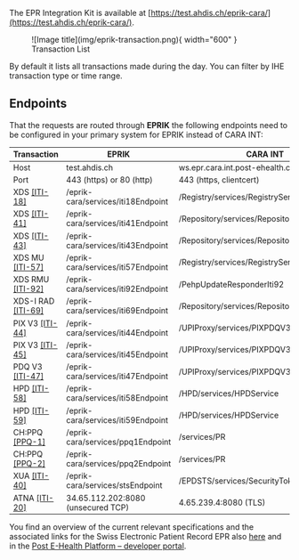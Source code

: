 The EPR Integration Kit is available at [https://test.ahdis.ch/eprik-cara/](https://test.ahdis.ch/eprik-cara/).

<figure markdown>
  ![Image title](img/eprik-transaction.png){ width="600" }
  <figcaption>Transaction List</figcaption>
</figure>
By default it lists all transactions made during the day. You can filter by IHE transaction type or time range.

## Endpoints

That the requests are routed through **EPRIK** the following endpoints need to be configured in your primary system
for EPRIK instead of CARA INT:


Transaction  | EPRIK          | CARA INT
------------ | -------------  | ------------
Host         | test.ahdis.ch  | ws.epr.cara.int.post-ehealth.ch
Port         | 443 (https) or 80 (http)    | 443 (https, clientcert)
XDS [[ITI-18]](https://profiles.ihe.net/ITI/TF/Volume2/ITI-18.html)   |  /eprik-cara/services/iti18Endpoint         | /Registry/services/RegistryService
XDS [[ITI-41]](https://profiles.ihe.net/ITI/TF/Volume2/ITI-41.html)   | /eprik-cara/services/iti41Endpoint         | /Repository/services/RepositoryService
XDS [[ITI-43]](https://profiles.ihe.net/ITI/TF/Volume2/ITI-43.html)   | /eprik-cara/services/iti43Endpoint         | /Repository/services/RepositoryService
XDS MU [[ITI-57]](https://profiles.ihe.net/ITI/TF/Volume2/ITI-57.html)   | /eprik-cara/services/iti57Endpoint         | /Registry/services/RegistryService
XDS RMU [[ITI-92]](https://profiles.ihe.net/ITI/TF/Volume2/ITI-92.html)   | /eprik-cara/services/iti92Endpoint         | /PehpUpdateResponderIti92
XDS-I RAD [[ITI-69]](https://www.ihe.net/uploadedFiles/Documents/Radiology/IHE_RAD_TF_Vol2.pdf)   | /eprik-cara/services/iti69Endpoint         | /Repository/services/RepositoryService
PIX V3 [[ITI-44]](https://profiles.ihe.net/ITI/TF/Volume2/ITI-44.html)   | /eprik-cara/services/iti44Endpoint         | /UPIProxy/services/PIXPDQV3ManagerService
PIX V3 [[ITI-45]](https://profiles.ihe.net/ITI/TF/Volume2/ITI-45.html)   | /eprik-cara/services/iti45Endpoint         | /UPIProxy/services/PIXPDQV3ManagerService
PDQ V3 [[ITI-47]](https://profiles.ihe.net/ITI/TF/Volume2/ITI-47.html)   | /eprik-cara/services/iti47Endpoint         | /UPIProxy/services/PIXPDQV3ManagerService
HPD [[ITI-58]](https://profiles.ihe.net/ITI/TF/Volume2/ITI-58.html)   | /eprik-cara/services/iti58Endpoint         |  /HPD/services/HPDService
HPD [[ITI-59]](https://profiles.ihe.net/ITI/TF/Volume2/ITI-598.html)   | /eprik-cara/services/iti59Endpoint         | /HPD/services/HPDService
CH:PPQ [[PPQ-1]](https://www.bag.admin.ch/dam/bag/de/dokumente/nat-gesundheitsstrategien/strategie-ehealth/gesetzgebung-elektronisches-patientendossier/gesetze/ergaenzung_2.1_anhang_5_epdv_edi_ausgabe_4.pdf.download.pdf/EPDV-EDI_Anhang_5_E2.1_DE_Ausgabe_4.pdf)   | /eprik-cara/services/ppq1Endpoint         |  /services/PR
CH:PPQ [[PPQ-2]](https://www.bag.admin.ch/dam/bag/de/dokumente/nat-gesundheitsstrategien/strategie-ehealth/gesetzgebung-elektronisches-patientendossier/gesetze/ergaenzung_2.1_anhang_5_epdv_edi_ausgabe_4.pdf.download.pdf/EPDV-EDI_Anhang_5_E2.1_DE_Ausgabe_4.pdf)   | /eprik-cara/services/ppq2Endpoint         | /services/PR
XUA [[ITI-40]](https://www.bag.admin.ch/dam/bag/de/dokumente/nat-gesundheitsstrategien/strategie-ehealth/gesetzgebung-elektronisches-patientendossier/gesetze/anhang_5_ergaenzung_1_epdv_edi_ausgabe_4.pdf.download.pdf/EPDV-EDI_Anhang_5_E1_DE_Ausgabe_4.pdf)   | /eprik-cara/services/stsEndpoint         | /EPDSTS/services/SecurityTokenService
ATNA [[ITI-20]](https://profiles.ihe.net/ITI/TF/Volume2/ITI-20.html)   | 34.65.112.202:8080 (unsecured TCP)  | 4.65.239.4:8080 (TLS)

You find an overview of the current relevant specifications and the associated links for the Swiss Electronic Patient Record EPR also [here](https://www.e-health-suisse.ch/en/technik-semantik/epr-projectathon/epr-programming-aids/relevant-specifications.html) and in the [Post E-Health Platform – developer portal](https://developer.post.ch/en/e-health).
